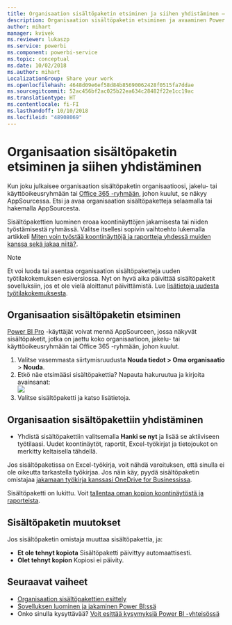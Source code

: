 ```yaml
---
title: Organisaation sisältöpaketin etsiminen ja siihen yhdistäminen – Power BI
description: Organisaation sisältöpaketin etsiminen ja avaaminen Power BI:ssä
author: mihart
manager: kvivek
ms.reviewer: lukaszp
ms.service: powerbi
ms.component: powerbi-service
ms.topic: conceptual
ms.date: 10/02/2018
ms.author: mihart
LocalizationGroup: Share your work
ms.openlocfilehash: 4648d09e6ef58d84b85690062428f0515fa7ddae
ms.sourcegitcommit: 52ac456bf2ac025b22ea634c28482f22e1cc19ac
ms.translationtype: HT
ms.contentlocale: fi-FI
ms.lasthandoff: 10/10/2018
ms.locfileid: "48908069"
---
```

# <a name="find-and-connect-to-an-organizational-content-pack"></a>Organisaation sisältöpaketin etsiminen ja siihen yhdistäminen

Kun joku julkaisee organisaation sisältöpaketin organisaatioosi, jakelu- tai käyttöoikeusryhmään tai [Office 365 -ryhmään](https://support.office.com/article/Create-a-group-in-Office-365-7124dc4c-1de9-40d4-b096-e8add19209e9), johon kuulut, se näkyy AppSourcessa.  Etsi ja avaa organisaation sisältöpaketteja selaamalla tai hakemalla AppSourcesta.

Sisältöpakettien luominen eroaa koontinäyttöjen jakamisesta tai niiden työstämisestä ryhmässä. Valitse itsellesi sopivin vaihtoehto lukemalla artikkeli [Miten voin työstää koontinäyttöjä ja raportteja yhdessä muiden kanssa sekä jakaa niitä?](../service-how-to-collaborate-distribute-dashboards-reports.md).

> [!NOTE]
> Et voi luoda tai asentaa organisaation sisältöpaketteja uuden työtilakokemuksen esiversiossa. Nyt on hyvä aika päivittää sisältöpaketit sovelluksiin, jos et ole vielä aloittanut päivittämistä. Lue [lisätietoja uudesta työtilakokemuksesta](../service-create-the-new-workspaces.md).
> 

## <a name="find-an-organizational-content-pack"></a>Organisaation sisältöpaketin etsiminen
[Power BI Pro](https://powerbi.microsoft.com/pricing) -käyttäjät voivat mennä AppSourceen, jossa näkyvät sisältöpaketit, jotka on jaettu koko organisaatioon, jakelu- tai käyttöoikeusryhmään tai Office 365 -ryhmään, johon kuulut.  

1. Valitse vasemmasta siirtymisruudusta **Nouda tiedot \> Oma organisaatio** \> **Nouda**.
2. Etkö näe etsimääsi sisältöpakettia? Napauta hakuruutua ja kirjoita avainsanat:  
    ![](media/end-user-content-pack/cp_searchbox.png)
3. Valitse sisältöpaketti ja katso lisätietoja.

## <a name="connect-to-an-organizational-content-pack"></a>Organisaation sisältöpakettiin yhdistäminen
* Yhdistä sisältöpakettiin valitsemalla **Hanki se nyt** ja lisää se aktiiviseen työtilaasi. Uudet koontinäytöt, raportit, Excel-työkirjat ja tietojoukot on merkitty keltaisella tähdellä.

Jos sisältöpaketissa on Excel-työkirja, voit nähdä varoituksen, että sinulla ei ole oikeutta tarkastella työkirjaa. Jos näin käy, pyydä sisältöpaketin omistajaa [jakamaan työkirja kanssasi OneDrive for Businessissa](https://support.office.com/en-us/article/Share-documents-or-folders-in-Office-365-1fe37332-0f9a-4719-970e-d2578da4941c). 

Sisältöpaketti on lukittu. Voit [tallentaa oman kopion koontinäytöstä ja raporteista](../service-organizational-content-pack-copy-refresh-access.md). 

## <a name="changes-to-the-content-pack"></a>Sisältöpaketin muutokset
Jos sisältöpaketin omistaja muuttaa sisältöpakettia, ja: 

* **Et ole tehnyt kopiota** Sisältöpaketti päivittyy automaattisesti.
* **Olet tehnyt kopion** Kopiosi ei päivity. 

## <a name="next-steps"></a>Seuraavat vaiheet
* [Organisaation sisältöpakettien esittely](../service-organizational-content-pack-introduction.md)  
* [Sovelluksen luominen ja jakaminen Power BI:ssä](../service-create-distribute-apps.md)
* Onko sinulla kysyttävää? [Voit esittää kysymyksiä Power BI -yhteisössä](http://community.powerbi.com/)

